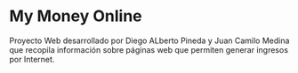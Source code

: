 # My Money Online
Proyecto Web desarrollado por Diego ALberto Pineda y Juan Camilo Medina que recopila información sobre páginas web que permiten generar ingresos por Internet.
